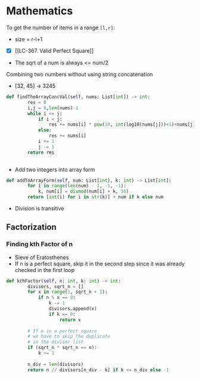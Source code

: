 ---
---
# Mathematics

To get the number of items in a range ``[l,r]``: 
- size = r-l+1

- [x] [[LC-367. Valid Perfect Square]] 
- The sqrt of a num is always <= num/2

Combining two numbers without using string concatenation
- [32, 45] -> 3245
```python
def findTheArrayConcVal(self, nums: List[int]) -> int:
        res = 0
        i,j = 0,len(nums)-1
        while i <= j:
            if i < j:
                res += nums[i] * pow(10, int(log10(nums[j]))+1)+nums[j]
            else:
                res += nums[i]
            i += 1
            j -= 1
        return res
            
```

- Add two integers into array form
```python
def addToArrayForm(self, num: List[int], k: int) -> List[int]:
        for i in range(len(num) - 1, -1, -1):
            k, num[i] = divmod(num[i] + k, 10)
        return [int(i) for i in str(k)] + num if k else num
```

- Division is transitive
## Factorization

### Finding kth Factor of n
- Sieve of Eratosthenes
- If n is a perfect square, skip it in the second step since it was already checked in the first loop

```python
def kthFactor(self, n: int, k: int) -> int:
        divisors, sqrt_n = []
        for x in range(1, sqrt_n + 1):
            if n % x == 0:
                k -= 1
                divisors.append(x)
                if k == 0:
                    return x
        
        # If n is a perfect square
        # we have to skip the duplicate 
        # in the divisor list
        if (sqrt_n * sqrt_n == n):
            k += 1
                
        n_div = len(divisors)
        return n // divisors[n_div - k] if k <= n_div else -1
```